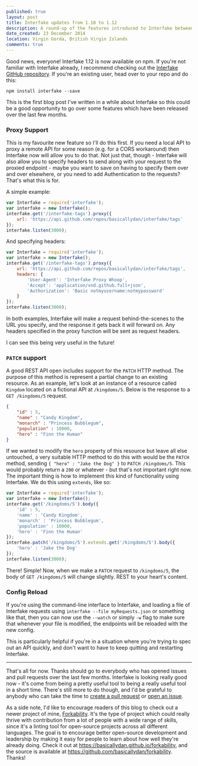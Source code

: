 ```yaml
---
published: true
layout: post
title: Interfake updates from 1.10 to 1.12
description: A round-up of the features introduced to Interfake between versions 1.10 and 1.12 incuding
date_created: 23 December 2014
location: Virgin Gorda, British Virgin Islands
comments: true
---
```


Good news, everyone! Interfake 1.12 is now available on npm. If you're not familiar with Interfake already, I recommend checking out the [Interfake GitHub repository](https://github.com/basicallydan/interfake). If you're an existing user, head over to your repo and do this:

```
npm install interfake --save
```

This is the first blog post I've written in a while about Interfake so this could be a good opportunity to go over some features which have been released over the last few months.

### Proxy Support

This is my favourite new feature so I'll do this first. If you need a local API to proxy a remote API for some reason (e.g. for a CORS workaround) then Interfake now will allow you to do that. Not just that, though - Interfake will also allow you to specify headers to send along with your request to the proxied endpoint - maybe you want to save on having to specify them over and over elsewhere, or you need to add Authentication to the requests? That's what this is for.

A simple example:

```js
var Interfake = require('interfake');
var interfake = new Interfake();
interfake.get('/interfake-tags').proxy({
	url: 'https://api.github.com/repos/basicallydan/interfake/tags'
});
interfake.listen(3000);
```

And specifying headers:

```js
var Interfake = require('interfake');
var interfake = new Interfake();
interfake.get('/interfake-tags').proxy({
	url: 'https://api.github.com/repos/basicallydan/interfake/tags',
	headers: {
		'User-Agent': 'Interfake Proxy Whoop',
		'Accept': 'application/vnd.github.full+json',
		'Authorization': 'Basic notmyusername:notmypassword'
	}
});
interfake.listen(3000);
```

In both examples, Interfake will make a request behind-the-scenes to the URL you specify, and the response it gets back it will forward on. Any headers specified in the proxy function will be sent as request headers.

I can see this being very useful in the future!

### `PATCH` support

A good REST API open includes support for the `PATCH` HTTP method. The purpose of this method is represent a partial change to an existing resource. As an example, let's look at an instance of a resource called `Kingdom` located on a fictional API at `/kingdoms/5`. Below is the response to a `GET /kingdoms/5` request.

```json
{
	"id" : 5,
	"name" : "Candy Kingdom",
	"monarch" : "Princess Bubblegum",
	"population" : 10000,
	"hero" : "Finn the Human"
}
```

If we wanted to modify the `hero` property of this resource but leave all else untouched, a very suitable HTTP method to do this with would be the `PATCH` method, sending `{ "hero" : "Jake the Dog" }` to `PATCH /kingdoms/5`. This would probably return a `200` or whatever - but that's not important right now. The important thing is how to implement this kind of functionality using Interfake. We do this using `extends`, like so:

```js
var Interfake = require('interfake');
var interfake = new Interfake();
interfake.get('/kingdoms/5').body({
	'id' : 5,
	'name' : 'Candy Kingdom',
	'monarch' : 'Princess Bubblegum',
	'population' : 10000,
	'hero' : 'Finn the Human'
});
interfake.patch('/kingdoms/5').extends.get('/kingdoms/5').body({
	'hero' : 'Jake the Dog'
});
interfake.listen(3000);
```

There! Simple! Now, when we make a `PATCH` request to `/kingdoms/5`, the body of `GET /kingdoms/5` will change slightly. REST to your heart's content.

### Config Reload

If you're using the command-line interface to Interfake, and loading a file of Interfake requests using `interfake --file myRequests.json` or something like that, then you can now use the `--watch` or simply `-w` flag to make sure that whenever your file is modified, the endpoints will be reloaded with the new config.

This is particularly helpful if you're in a situation where you're trying to spec out an API quickly, and don't want to have to keep quitting and restarting Interfake.

---

That's all for now. Thanks should go to everybody who has opened issues and pull requests over the last few months. Interfake is looking really good now - it's come from being a pretty useful tool to being a really useful tool in a short time. There's still more to do though, and I'd be grateful to anybody who can take the time to [create a pull request](https://github.com/basicallydan/interfake/pulls) or [open an issue](https://github.com/basicallydan/interfake/issues).

As a side note, I'd like to encourage readers of this blog to check out a newer project of mine, [Forkability](https://basicallydan.github.io/forkability). It's the type of project which could really thrive with contribution from a lot of people with a wide range of skills, since it's a linting tool for open-source projects across all different languages. The goal is to encourage better open-source development and leadership by making it easy for people to learn about how well they're already doing. Check it out at https://basicallydan.github.io/forkability, and the source is available at https://github.com/basicallydan/forkability. Thanks!

